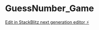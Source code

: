 # GuessNumber_Game

[Edit in StackBlitz next generation editor ⚡️](https://stackblitz.com/~/github.com/sahil-562/GuessNumber_Game)